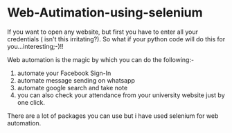# Web-Autimation-using-selenium
If you want to open any website, but first you have to enter all your credentials ( isn't this irritating?). So what if your python code will do this for you...interesting;-)!!

Web automation is the magic by which you can do the following:-

1) automate your Facebook Sign-In
2) automate message sending on whatsapp
3) automate google search and take note
4) you can also check your attendance from your university website just by one click.

There are a lot of packages you can use but i have used selenium for web automation.
